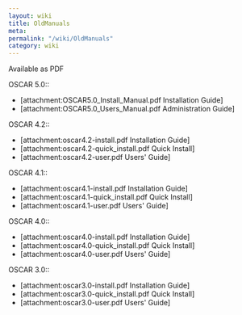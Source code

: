 ```yaml
---
layout: wiki
title: OldManuals
meta: 
permalink: "/wiki/OldManuals"
category: wiki
---
```

<!-- Name: OldManuals -->
<!-- Version: 1 -->
<!-- Author: jparpail -->

Available as PDF

OSCAR 5.0::
 * [attachment:OSCAR5.0_Install_Manual.pdf Installation Guide]
 * [attachment:OSCAR5.0_Users_Manual.pdf Administration Guide]

OSCAR 4.2::
 * [attachment:oscar4.2-install.pdf Installation Guide]
 * [attachment:oscar4.2-quick_install.pdf Quick Install]
 * [attachment:oscar4.2-user.pdf Users' Guide]

OSCAR 4.1::
 * [attachment:oscar4.1-install.pdf Installation Guide]
 * [attachment:oscar4.1-quick_install.pdf Quick Install]
 * [attachment:oscar4.1-user.pdf Users' Guide]

OSCAR 4.0::
 * [attachment:oscar4.0-install.pdf Installation Guide]
 * [attachment:oscar4.0-quick_install.pdf Quick Install]
 * [attachment:oscar4.0-user.pdf Users' Guide]

OSCAR 3.0::
 * [attachment:oscar3.0-install.pdf Installation Guide]
 * [attachment:oscar3.0-quick_install.pdf Quick Install]
 * [attachment:oscar3.0-user.pdf Users' Guide]
